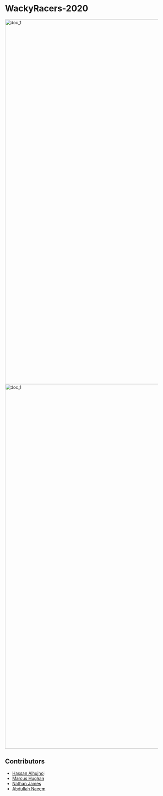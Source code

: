 WackyRacers-2020
===============
<img src="wiki/main1.png" alt="doc_1" width="1200"/>
<img src="wiki/main2.png" alt="doc_1" width="1200"/>

## Contributors
* [Hassan Alhujhoj](https://github.com/hassan-alhujhoj)
* [Marcus Hughan](https://github.com/marcusHughan)
* [Nathan James](https://github.com/natedawgsnz)
* [Abdullah Naeem](https://github.com/Abdullah-Naeem)
